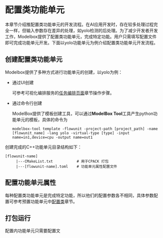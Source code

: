 # 配置类功能单元

本章节介绍推配置类功能单元的开发流程。在AI应用开发时，存在较多处理过程完全一样，但输入参数存在差异的处理，如yolo检测的后处理。为了减少开发者开发工作，Modelbox提供了配置类功能单元，完成特定功能。用户只需填写配置文件即可完成功能单元开发。下面以yolo功能单元为例介绍配置类功能单元开发流程。

## 创建配置类功能单元

Modelbox提供了多种方式进行功能单元的创建，以yolo为例：

* 通过UI创建
  
  可参考可视化编排服务的[任务编排页面](../../../plugins/editor.md#功能单元)章节操作步骤。

* 通过命令行创建

  ModelBox提供了模板创建工具，可以通过**ModelBox Tool**工具产生python功能单元的模板，具体的命令为

  ```shell
  modelbox-tool template -flowunit -project-path [project_path] -name [flowunit_name] -lang yolo -virtual-type [type] -input name=in1,device=cpu -output name=out1 
  ```

创建完成的C++功能单元目录结构如下：

```shell
[flowunit-name]
     |---CMakeList.txt           # 用于CPACK 打包 
     |---[flowunit-name].toml    # 功能单元属性配置文件
```

## 配置功能单元属性

每种配置类功能单元是完成特定功能，所以他们的配置参数各不相同，具体参数配置可参考预置功能单元中[配置类](../../../flowunits/flowunits-virtual.md)章节。

## 打包运行

配置内功能单元只需要配置文
